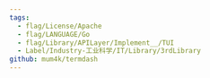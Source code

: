 ```yaml
---
tags:
  - flag/License/Apache
  - flag/LANGUAGE/Go
  - flag/Library/APILayer/Implement__/TUI
  - Label/Industry-工业科学/IT/Library/3rdLibrary
github: mum4k/termdash
---
```

